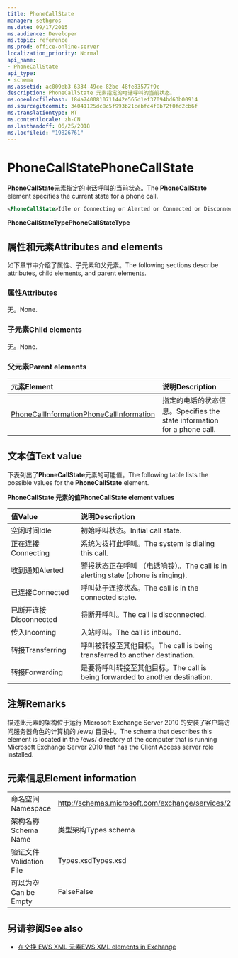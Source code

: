 ```yaml
---
title: PhoneCallState
manager: sethgros
ms.date: 09/17/2015
ms.audience: Developer
ms.topic: reference
ms.prod: office-online-server
localization_priority: Normal
api_name:
- PhoneCallState
api_type:
- schema
ms.assetid: ac009eb3-6334-49ce-82be-48fe83577f9c
description: PhoneCallState 元素指定的电话呼叫的当前状态。
ms.openlocfilehash: 184a7400810711442e565d1ef37094bd63b00914
ms.sourcegitcommit: 34041125dc8c5f993b21cebfc4f8b72f0fd2cb6f
ms.translationtype: MT
ms.contentlocale: zh-CN
ms.lasthandoff: 06/25/2018
ms.locfileid: "19826761"
---
```

# <a name="phonecallstate"></a><span data-ttu-id="a6d58-103">PhoneCallState</span><span class="sxs-lookup"><span data-stu-id="a6d58-103">PhoneCallState</span></span>

<span data-ttu-id="a6d58-104">**PhoneCallState**元素指定的电话呼叫的当前状态。</span><span class="sxs-lookup"><span data-stu-id="a6d58-104">The **PhoneCallState** element specifies the current state for a phone call.</span></span> 
  
```xml
<PhoneCallState>Idle or Connecting or Alerted or Connected or Disconnected or Incoming or Transferring or Forwarding</PhoneCallState>
```

 <span data-ttu-id="a6d58-105">**PhoneCallStateType**</span><span class="sxs-lookup"><span data-stu-id="a6d58-105">**PhoneCallStateType**</span></span>
## <a name="attributes-and-elements"></a><span data-ttu-id="a6d58-106">属性和元素</span><span class="sxs-lookup"><span data-stu-id="a6d58-106">Attributes and elements</span></span>

<span data-ttu-id="a6d58-107">如下章节中介绍了属性、子元素和父元素。</span><span class="sxs-lookup"><span data-stu-id="a6d58-107">The following sections describe attributes, child elements, and parent elements.</span></span>
  
### <a name="attributes"></a><span data-ttu-id="a6d58-108">属性</span><span class="sxs-lookup"><span data-stu-id="a6d58-108">Attributes</span></span>

<span data-ttu-id="a6d58-109">无。</span><span class="sxs-lookup"><span data-stu-id="a6d58-109">None.</span></span>
  
### <a name="child-elements"></a><span data-ttu-id="a6d58-110">子元素</span><span class="sxs-lookup"><span data-stu-id="a6d58-110">Child elements</span></span>

<span data-ttu-id="a6d58-111">无。</span><span class="sxs-lookup"><span data-stu-id="a6d58-111">None.</span></span>
  
### <a name="parent-elements"></a><span data-ttu-id="a6d58-112">父元素</span><span class="sxs-lookup"><span data-stu-id="a6d58-112">Parent elements</span></span>

|<span data-ttu-id="a6d58-113">**元素**</span><span class="sxs-lookup"><span data-stu-id="a6d58-113">**Element**</span></span>|<span data-ttu-id="a6d58-114">**说明**</span><span class="sxs-lookup"><span data-stu-id="a6d58-114">**Description**</span></span>|
|:-----|:-----|
|[<span data-ttu-id="a6d58-115">PhoneCallInformation</span><span class="sxs-lookup"><span data-stu-id="a6d58-115">PhoneCallInformation</span></span>](phonecallinformation.md) <br/> |<span data-ttu-id="a6d58-116">指定的电话的状态信息。</span><span class="sxs-lookup"><span data-stu-id="a6d58-116">Specifies the state information for a phone call.</span></span>  <br/> |
   
## <a name="text-value"></a><span data-ttu-id="a6d58-117">文本值</span><span class="sxs-lookup"><span data-stu-id="a6d58-117">Text value</span></span>

<span data-ttu-id="a6d58-118">下表列出了**PhoneCallState**元素的可能值。</span><span class="sxs-lookup"><span data-stu-id="a6d58-118">The following table lists the possible values for the **PhoneCallState** element.</span></span> 
  
<span data-ttu-id="a6d58-119">**PhoneCallState 元素的值**</span><span class="sxs-lookup"><span data-stu-id="a6d58-119">**PhoneCallState element values**</span></span>

|<span data-ttu-id="a6d58-120">**值**</span><span class="sxs-lookup"><span data-stu-id="a6d58-120">**Value**</span></span>|<span data-ttu-id="a6d58-121">**说明**</span><span class="sxs-lookup"><span data-stu-id="a6d58-121">**Description**</span></span>|
|:-----|:-----|
|<span data-ttu-id="a6d58-122">空闲时间</span><span class="sxs-lookup"><span data-stu-id="a6d58-122">Idle</span></span>  <br/> |<span data-ttu-id="a6d58-123">初始呼叫状态。</span><span class="sxs-lookup"><span data-stu-id="a6d58-123">Initial call state.</span></span>  <br/> |
|<span data-ttu-id="a6d58-124">正在连接</span><span class="sxs-lookup"><span data-stu-id="a6d58-124">Connecting</span></span>  <br/> |<span data-ttu-id="a6d58-125">系统为拨打此呼叫。</span><span class="sxs-lookup"><span data-stu-id="a6d58-125">The system is dialing this call.</span></span>  <br/> |
|<span data-ttu-id="a6d58-126">收到通知</span><span class="sxs-lookup"><span data-stu-id="a6d58-126">Alerted</span></span>  <br/> |<span data-ttu-id="a6d58-127">警报状态正在呼叫 （电话响铃）。</span><span class="sxs-lookup"><span data-stu-id="a6d58-127">The call is in alerting state (phone is ringing).</span></span>  <br/> |
|<span data-ttu-id="a6d58-128">已连接</span><span class="sxs-lookup"><span data-stu-id="a6d58-128">Connected</span></span>  <br/> |<span data-ttu-id="a6d58-129">呼叫处于连接状态。</span><span class="sxs-lookup"><span data-stu-id="a6d58-129">The call is in the connected state.</span></span>  <br/> |
|<span data-ttu-id="a6d58-130">已断开连接</span><span class="sxs-lookup"><span data-stu-id="a6d58-130">Disconnected</span></span>  <br/> |<span data-ttu-id="a6d58-131">将断开呼叫。</span><span class="sxs-lookup"><span data-stu-id="a6d58-131">The call is disconnected.</span></span>  <br/> |
|<span data-ttu-id="a6d58-132">传入</span><span class="sxs-lookup"><span data-stu-id="a6d58-132">Incoming</span></span>  <br/> |<span data-ttu-id="a6d58-133">入站呼叫。</span><span class="sxs-lookup"><span data-stu-id="a6d58-133">The call is inbound.</span></span>  <br/> |
|<span data-ttu-id="a6d58-134">转接</span><span class="sxs-lookup"><span data-stu-id="a6d58-134">Transferring</span></span>  <br/> |<span data-ttu-id="a6d58-135">呼叫被转接至其他目标。</span><span class="sxs-lookup"><span data-stu-id="a6d58-135">The call is being transferred to another destination.</span></span>  <br/> |
|<span data-ttu-id="a6d58-136">转接</span><span class="sxs-lookup"><span data-stu-id="a6d58-136">Forwarding</span></span>  <br/> |<span data-ttu-id="a6d58-137">是要将呼叫转接至其他目标。</span><span class="sxs-lookup"><span data-stu-id="a6d58-137">The call is being forwarded to another destination.</span></span>  <br/> |
   
## <a name="remarks"></a><span data-ttu-id="a6d58-138">注解</span><span class="sxs-lookup"><span data-stu-id="a6d58-138">Remarks</span></span>

<span data-ttu-id="a6d58-139">描述此元素的架构位于运行 Microsoft Exchange Server 2010 的安装了客户端访问服务器角色的计算机的 /ews/ 目录中。</span><span class="sxs-lookup"><span data-stu-id="a6d58-139">The schema that describes this element is located in the /ews/ directory of the computer that is running Microsoft Exchange Server 2010 that has the Client Access server role installed.</span></span>
  
## <a name="element-information"></a><span data-ttu-id="a6d58-140">元素信息</span><span class="sxs-lookup"><span data-stu-id="a6d58-140">Element information</span></span>

|||
|:-----|:-----|
|<span data-ttu-id="a6d58-141">命名空间</span><span class="sxs-lookup"><span data-stu-id="a6d58-141">Namespace</span></span>  <br/> |http://schemas.microsoft.com/exchange/services/2006/types  <br/> |
|<span data-ttu-id="a6d58-142">架构名称</span><span class="sxs-lookup"><span data-stu-id="a6d58-142">Schema Name</span></span>  <br/> |<span data-ttu-id="a6d58-143">类型架构</span><span class="sxs-lookup"><span data-stu-id="a6d58-143">Types schema</span></span>  <br/> |
|<span data-ttu-id="a6d58-144">验证文件</span><span class="sxs-lookup"><span data-stu-id="a6d58-144">Validation File</span></span>  <br/> |<span data-ttu-id="a6d58-145">Types.xsd</span><span class="sxs-lookup"><span data-stu-id="a6d58-145">Types.xsd</span></span>  <br/> |
|<span data-ttu-id="a6d58-146">可以为空</span><span class="sxs-lookup"><span data-stu-id="a6d58-146">Can be Empty</span></span>  <br/> |<span data-ttu-id="a6d58-147">False</span><span class="sxs-lookup"><span data-stu-id="a6d58-147">False</span></span>  <br/> |
   
## <a name="see-also"></a><span data-ttu-id="a6d58-148">另请参阅</span><span class="sxs-lookup"><span data-stu-id="a6d58-148">See also</span></span>



- [<span data-ttu-id="a6d58-149">在交换 EWS XML 元素</span><span class="sxs-lookup"><span data-stu-id="a6d58-149">EWS XML elements in Exchange</span></span>](ews-xml-elements-in-exchange.md)


